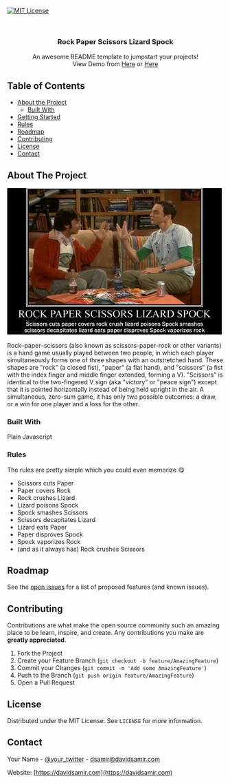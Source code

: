 [![MIT License][license-shield]][license-url]



<!-- PROJECT LOGO -->
<br />
<p align="center">

  <h3 align="center">Rock Paper Scissors Lizard Spock</h3>

  <p align="center">
    An awesome README template to jumpstart your projects!
    <br />
    View Demo from
    <a href="https://rock-paper-scissors-lizard-spock.davidsamir.com/">Here</a>
    or 
    <a href="https://rock.davidsamir.com/">Here</a>
  </p>
</p>



<!-- TABLE OF CONTENTS -->
## Table of Contents

* [About the Project](#about-the-project)
  * [Built With](#built-with)
* [Getting Started](#getting-started)
* [Rules](#usage)
* [Roadmap](#roadmap)
* [Contributing](#contributing)
* [License](#license)
* [Contact](#contact)



<!-- ABOUT THE PROJECT -->
## About The Project

[![Product Name Screen Shot][product-screenshot]](https://davidsamir.com)

Rock–paper–scissors (also known as scissors-paper-rock or other  variants) is a hand game usually played between two people, in which  each player simultaneously forms one of three shapes with an  outstretched hand. These shapes are "rock" (a closed fist), "paper" (a  flat hand), and "scissors" (a fist with the index finger and middle  finger extended, forming a V). "Scissors" is identical to the  two-fingered V sign (aka "victory" or "peace sign") except that it is  pointed horizontally instead of being held upright in the air. A  simultaneous, zero-sum game, it has only two possible outcomes: a draw,  or a win for one player and a loss for the other.



### Built With
Plain Javascript


### Rules
The rules are pretty simple which you could even memorize 😋
* Scissors cuts Paper 
* Paper covers Rock 
* Rock crushes  Lizard 
* Lizard poisons Spock
* Spock smashes Scissors
* Scissors decapitates Lizard
* Lizard eats Paper
* Paper  disproves Spock
* Spock vaporizes Rock
* (and as it always  has) Rock crushes Scissors


<!-- ROADMAP -->
## Roadmap

See the [open issues](https://github.com/DavidSamir/Rock-Paper-Scissors-Lizard-Spock/issues) for a list of proposed features (and known issues).



<!-- CONTRIBUTING -->
## Contributing

Contributions are what make the open source community such an amazing place to be learn, inspire, and create. Any contributions you make are **greatly appreciated**.

1. Fork the Project
2. Create your Feature Branch (`git checkout -b feature/AmazingFeature`)
3. Commit your Changes (`git commit -m 'Add some AmazingFeature'`)
4. Push to the Branch (`git push origin feature/AmazingFeature`)
5. Open a Pull Request



<!-- LICENSE -->
## License

Distributed under the MIT License. See `LICENSE` for more information.



<!-- CONTACT -->
## Contact

Your Name - [@your_twitter](https://twitter.com/Davidsamir0) - dsamir@davidsamir.com

Website: [https://davidsamir.com](https://davidsamir.com)





<!-- MARKDOWN LINKS & IMAGES -->
[contributors-shield]: https://img.shields.io/github/contributors/othneildrew/Best-README-Template.svg?style=flat-square
[contributors-url]: https://github.com/othneildrew/Best-README-Template/graphs/contributors
[forks-shield]: https://img.shields.io/github/forks/othneildrew/Best-README-Template.svg?style=flat-square
[forks-url]: https://github.com/othneildrew/Best-README-Template/network/members
[stars-shield]: https://img.shields.io/github/stars/othneildrew/Best-README-Template.svg?style=flat-square
[stars-url]: https://github.com/othneildrew/Best-README-Template/stargazers
[issues-shield]: https://img.shields.io/github/issues/othneildrew/Best-README-Template.svg?style=flat-square
[issues-url]: https://github.com/othneildrew/Best-README-Template/issues
[license-shield]: https://img.shields.io/github/license/othneildrew/Best-README-Template.svg?style=flat-square
[license-url]: https://github.com/DavidSamir/Rock-Paper-Scissors-Lizard-Spock/blob/main/LICENSE
[linkedin-shield]: https://img.shields.io/badge/-LinkedIn-black.svg?style=flat-square&logo=linkedin&colorB=555
[linkedin-url]: https://linkedin.com/in/othneildrew
[product-screenshot]: images/main.jpg